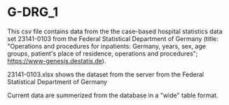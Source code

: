 # G-DRG_1

This csv file contains data from the the case-based hospital statistics data set 23141-0103 from the Federal Statistical Department of Germany (title: "Operations and procedures for inpatients: Germany, years, sex, age groups, patient's place of residence, operations and procedures"; https://www-genesis.destatis.de).  

23141-0103.xlsx
shows the dataset from the server from the Federal Statistical Department of Germany


Current data are summerized from the database in a "wide" table format. 
